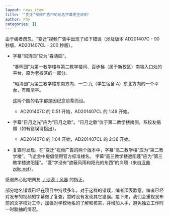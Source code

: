 ```yaml
---
layout: news_item
title: '“变迁”视频广告中的地名字幕更正说明'
author: Phy
categories: []
---
```


由于编者疏忽，“变迁”视频广告中出现了如下错误（涉及版本 AD201407C - 90 秒版、AD201407CL - 200 秒版）。

* 字幕“昭清园”应为“春涛园”。

  “春晖园”为第一教学楼与第二教学楼间、百步梯（属于新校区）南端入口处的平台，原为老校区的一部分。

  “昭清园”为第三教学楼东南方向、一二·九（学生宿舍 A）东北方向的一个平台，有昭清亭。

  这两个园的名字都是因纪念前辈而设。

  * AD201407C 的 0:51 开始，AD201407CL 的 1:49 开始。
* 字幕“日月之光”应为“日月之歌”。“日月之歌”位于第二教学楼南侧，系校友捐赠（如有错误请指出）。
  * AD201407C 的 1:04 开始，AD201407CL 的 2:36 开始。
* 复查时发现，在“变迁”视频广告的两个版本中，字幕“高二教学楼”应为“第二教学楼”。飞逝金中提倡使用官方标准楼名。
  字幕“高三教学楼遮阳蓬”应为“第三教学楼遮阳篷”。“蓬”字没有“遮蔽风雨和阳光的东西”的义项（来自[汉典 zdic.net](http://www.zdic.net/z/23/js/84EC.htm)）。

感谢热心贴吧网友 [丿沙漠丨风暴](http://tieba.baidu.com/home/main?un=%E4%B8%BF%E6%B2%99%E6%BC%A0%E4%B8%A8%E9%A3%8E%E6%9A%B4&fr=pb&ie=utf-8) 的指正。

部分地名错误已经在项目中持续多年。对于这样的错误，编者深表歉意。编者已经对发布的视频的字幕做了复查，暂时没有发现其它错误。接下来，我们会重视发布前的文字校对工作，加强对学校地名的了解和核实，并增加人手，避免独立工作时一时脑抽的情况。